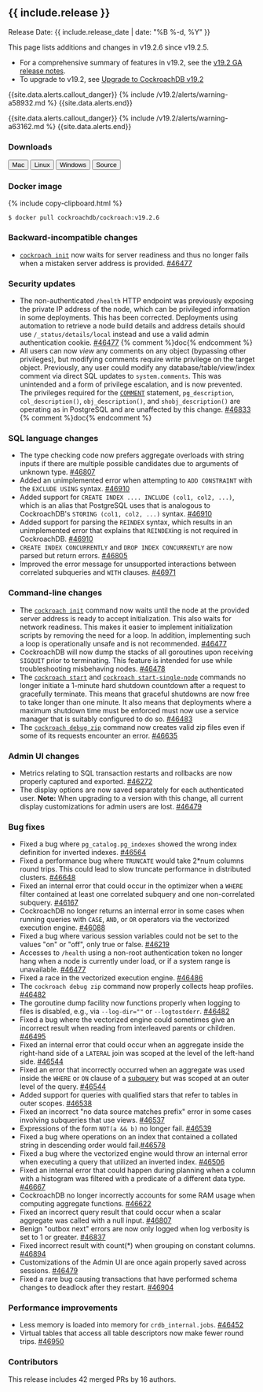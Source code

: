 <h2 id="{{ include.release | slugify }}">{{ include.release }}</h2>

Release Date: {{ include.release_date | date: "%B %-d, %Y" }}

This page lists additions and changes in v19.2.6 since v19.2.5.

- For a comprehensive summary of features in v19.2, see the [v19.2 GA release notes](v19.2.html#v19-2-0).
- To upgrade to v19.2, see [Upgrade to CockroachDB v19.2](../v19.2/upgrade-cockroach-version.html)

{{site.data.alerts.callout_danger}}
{% include /v19.2/alerts/warning-a58932.md %}
{{site.data.alerts.end}}

{{site.data.alerts.callout_danger}}
{% include /v19.2/alerts/warning-a63162.md %}
{{site.data.alerts.end}}

<h3 id="v19.2.6-downloads">Downloads</h3>

<div id="os-tabs" class="clearfix os-tabs_button-outline-primary">
    <a href="https://binaries.cockroachdb.com/cockroach-v19.2.6.darwin-10.9-amd64.tgz"><button id="mac" data-eventcategory="mac-binary-release-notes">Mac</button></a>
    <a href="https://binaries.cockroachdb.com/cockroach-v19.2.6.linux-amd64.tgz"><button id="linux" data-eventcategory="linux-binary-release-notes">Linux</button></a>
    <a href="https://binaries.cockroachdb.com/cockroach-v19.2.6.windows-6.2-amd64.zip"><button id="windows" data-eventcategory="windows-binary-release-notes">Windows</button></a>
    <a href="https://binaries.cockroachdb.com/cockroach-v19.2.6.src.tgz"><button id="source" data-eventcategory="source-release-notes">Source</button></a>
</div>

<h3 id="v19.2.6-docker-image">Docker image</h3>

{% include copy-clipboard.html %}
~~~shell
$ docker pull cockroachdb/cockroach:v19.2.6
~~~

<h3 id="v19.2.6-backward-incompatible-changes">Backward-incompatible changes</h3>

- [`cockroach init`](../v19.2/cockroach-init.html) now waits for server readiness and thus no longer fails when a mistaken server address is provided. [#46477][#46477]

<h3 id="v19.2.6-security-updates">Security updates</h3>

- The non-authenticated `/health` HTTP endpoint was previously exposing the private IP address of the node, which can be privileged information in some deployments. This has been corrected. Deployments using automation to retrieve a node build details and address details should use `/_status/details/local` instead and use a valid admin authentication cookie. [#46477][#46477] {% comment %}doc{% endcomment %}
- All users can now *view* any comments on any object (bypassing other privileges), but modifying comments require write privilege on the target object. Previously, any user could modify any database/table/view/index comment via direct SQL updates to `system.comments`. This was unintended and a form of privilege escalation, and is now prevented. The privileges required for the [`COMMENT`](../v19.2/comment-on.html) statement, `pg_description`, `col_description()`, `obj_description()`, and `shobj_description()` are operating as in PostgreSQL and are unaffected by this change. [#46833][#46833] {% comment %}doc{% endcomment %}

<h3 id="v19.2.6-sql-language-changes">SQL language changes</h3>

- The type checking code now prefers aggregate overloads with string inputs if there are multiple possible candidates due to arguments of unknown type. [#46807][#46807]
- Added an unimplemented error when attempting to `ADD CONSTRAINT` with the `EXCLUDE USING` syntax. [#46910][#46910]
- Added support for `CREATE INDEX .... INCLUDE (col1, col2, ...)`, which is an alias that PostgreSQL uses that is analogous to CockroachDB's `STORING (col1, col2, ...)` syntax. [#46910][#46910]
- Added support for parsing the `REINDEX` syntax, which results in an unimplemented error that explains that `REINDEX`ing is not required in CockroachDB. [#46910][#46910]
- `CREATE INDEX CONCURRENTLY` and `DROP INDEX CONCURRENTLY` are now parsed but return errors. [#46805][#46805]
- Improved the error message for unsupported interactions between correlated subqueries and `WITH` clauses. [#46971][#46971]

<h3 id="v19.2.6-command-line-changes">Command-line changes</h3>

- The [`cockroach init`](../v19.2/cockroach-init.html) command now waits until the node at the provided server address is ready to accept initialization. This also waits for network readiness. This makes it easier to implement initialization scripts by removing the need for a loop. In addition, implementing such a loop is operationally unsafe and is not recommended. [#46477][#46477]
- CockroachDB will now dump the stacks of all goroutines upon receiving `SIGQUIT` prior to terminating. This feature is intended for use while troubleshooting misbehaving nodes. [#46478][#46478]
- The [`cockroach start`](../v19.2/cockroach-start.html) and [`cockroach start-single-node`](../v20.1/cockroach-start-single-node.html) commands no longer initiate a 1-minute hard shutdown countdown after a request to gracefully terminate. This means that graceful shutdowns are now free to take longer than one minute. It also means that deployments where a maximum shutdown time must be enforced must now use a service manager that is suitably configured to do so. [#46483][#46483]
- The [`cockroach debug zip`](../v19.2/cockroach-debug-zip.html) command now creates valid zip files even if some of its requests encounter an error. [#46635][#46635]

<h3 id="v19.2.6-admin-ui-changes">Admin UI changes</h3>

- Metrics relating to SQL transaction restarts and rollbacks are now properly captured and exported. [#46272][#46272]
- The display options are now saved separately for each authenticated user. **Note:** When upgrading to a version with this change, all current display customizations for admin users are lost. [#46479][#46479]

<h3 id="v19.2.6-bug-fixes">Bug fixes</h3>

- Fixed a bug where `pg_catalog.pg_indexes` showed the wrong index definition for inverted indexes. [#46564][#46564]
- Fixed a performance bug where `TRUNCATE` would take 2*num columns round trips. This could lead to slow truncate performance in distributed clusters. [#46648][#46648]
- Fixed an internal error that could occur in the optimizer when a `WHERE` filter contained at least one correlated subquery and one non-correlated subquery. [#46167][#46167]
- CockroachDB no longer returns an internal error in some cases when running queries with `CASE`, `AND`, or `OR` operators via the vectorized execution engine. [#46088][#46088]
- Fixed a bug where various session variables could not be set to the values "on" or "off", only true or false. [#46219][#46219]
- Accesses to `/health` using a non-root authentication token no longer hang when a node is currently under load, or if a system range is unavailable. [#46477][#46477]
- Fixed a race in the vectorized execution engine. [#46486][#46486]
- The `cockroach debug zip` command now properly collects heap profiles. [#46482][#46482]
- The goroutine dump facility now functions properly when logging to files is disabled, e.g., via `--log-dir=""` or `--logtostderr`. [#46482][#46482]
- Fixed a bug where the vectorized engine could sometimes give an incorrect result when reading from interleaved parents or children. [#46495][#46495]
- Fixed an internal error that could occur when an aggregate inside the right-hand side of a `LATERAL` join was scoped at the level of the left-hand side. [#46544][#46544]
- Fixed an error that incorrectly occurred when an aggregate was used inside the `WHERE` or `ON` clause of a [subquery](../v19.2/subqueries.html) but was scoped at an outer level of the query. [#46544][#46544]
- Added support for queries with qualified stars that refer to tables in outer scopes. [#46538][#46538]
- Fixed an incorrect "no data source matches prefix" error in some cases involving subqueries that use views. [#46537][#46537]
- Expressions of the form `NOT(a && b)` no longer fail. [#46539][#46539]
- Fixed a bug where operations on an index that contained a collated string in descending order would fail.[#46578][#46578]
- Fixed a bug where the vectorized engine would throw an internal error when executing a query that utilized an inverted index. [#46506][#46506]
- Fixed an internal error that could happen during planning when a column with a histogram was filtered with a predicate of a different data type. [#46667][#46667]
- CockroachDB no longer incorrectly accounts for some RAM usage when computing aggregate functions. [#46622][#46622]
- Fixed an incorrect query result that could occur when a scalar aggregate was called with a null input. [#46807][#46807]
- Benign "outbox next" errors are now only logged when log verbosity is set to 1 or greater. [#46837][#46837]
- Fixed incorrect result with count(*) when grouping on constant columns. [#46894][#46894]
- Customizations of the Admin UI are once again properly saved across sessions. [#46479][#46479]
- Fixed a rare bug causing transactions that have performed schema changes to deadlock after they restart. [#46904][#46904]

<h3 id="v19.2.6-performance-improvements">Performance improvements</h3>

- Less memory is loaded into memory for `crdb_internal.jobs`. [#46452][#46452]
- Virtual tables that access all table descriptors now make fewer round trips. [#46950][#46950]

<h3 id="v19.2.6-contributors">Contributors</h3>

This release includes 42 merged PRs by 16 authors.

[#46088]: https://github.com/cockroachdb/cockroach/pull/46088
[#46167]: https://github.com/cockroachdb/cockroach/pull/46167
[#46219]: https://github.com/cockroachdb/cockroach/pull/46219
[#46272]: https://github.com/cockroachdb/cockroach/pull/46272
[#46452]: https://github.com/cockroachdb/cockroach/pull/46452
[#46477]: https://github.com/cockroachdb/cockroach/pull/46477
[#46478]: https://github.com/cockroachdb/cockroach/pull/46478
[#46479]: https://github.com/cockroachdb/cockroach/pull/46479
[#46482]: https://github.com/cockroachdb/cockroach/pull/46482
[#46483]: https://github.com/cockroachdb/cockroach/pull/46483
[#46486]: https://github.com/cockroachdb/cockroach/pull/46486
[#46495]: https://github.com/cockroachdb/cockroach/pull/46495
[#46506]: https://github.com/cockroachdb/cockroach/pull/46506
[#46537]: https://github.com/cockroachdb/cockroach/pull/46537
[#46538]: https://github.com/cockroachdb/cockroach/pull/46538
[#46539]: https://github.com/cockroachdb/cockroach/pull/46539
[#46544]: https://github.com/cockroachdb/cockroach/pull/46544
[#46564]: https://github.com/cockroachdb/cockroach/pull/46564
[#46578]: https://github.com/cockroachdb/cockroach/pull/46578
[#46622]: https://github.com/cockroachdb/cockroach/pull/46622
[#46635]: https://github.com/cockroachdb/cockroach/pull/46635
[#46648]: https://github.com/cockroachdb/cockroach/pull/46648
[#46667]: https://github.com/cockroachdb/cockroach/pull/46667
[#46805]: https://github.com/cockroachdb/cockroach/pull/46805
[#46807]: https://github.com/cockroachdb/cockroach/pull/46807
[#46833]: https://github.com/cockroachdb/cockroach/pull/46833
[#46837]: https://github.com/cockroachdb/cockroach/pull/46837
[#46894]: https://github.com/cockroachdb/cockroach/pull/46894
[#46904]: https://github.com/cockroachdb/cockroach/pull/46904
[#46910]: https://github.com/cockroachdb/cockroach/pull/46910
[#46950]: https://github.com/cockroachdb/cockroach/pull/46950
[#46971]: https://github.com/cockroachdb/cockroach/pull/46971
